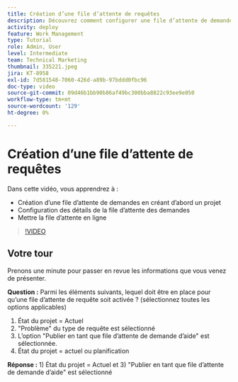```yaml
---
title: Création d’une file d’attente de requêtes
description: Découvrez comment configurer une file d’attente de demandes et établir les détails de la file d’attente dans [!DNL  Workfront]. Suivez ces étapes pour aider votre entreprise à gérer la prise de travail.
activity: deploy
feature: Work Management
type: Tutorial
role: Admin, User
level: Intermediate
team: Technical Marketing
thumbnail: 335221.jpeg
jira: KT-8958
exl-id: 7d581548-7060-426d-a89b-97bddd0fbc96
doc-type: video
source-git-commit: 09d46b1bb90b86af49bc300bba8822c93ee9e050
workflow-type: tm+mt
source-wordcount: '129'
ht-degree: 0%

---
```


# Création d’une file d’attente de requêtes

Dans cette vidéo, vous apprendrez à :

* Création d’une file d’attente de demandes en créant d’abord un projet
* Configuration des détails de la file d’attente des demandes
* Mettre la file d’attente en ligne

>[!VIDEO](https://video.tv.adobe.com/v/335221/?quality=12&learn=on)

## Votre tour

Prenons une minute pour passer en revue les informations que vous venez de présenter.

**Question :** Parmi les éléments suivants, lequel doit être en place pour qu’une file d’attente de requête soit activée ? (sélectionnez toutes les options applicables)

1. État du projet = Actuel
1. &quot;Problème&quot; du type de requête est sélectionné
1. L’option &quot;Publier en tant que file d’attente de demande d’aide&quot; est sélectionnée.
1. État du projet = actuel ou planification

**Réponse :** 1) État du projet = Actuel et 3) &quot;Publier en tant que file d’attente de demande d’aide&quot; est sélectionné

